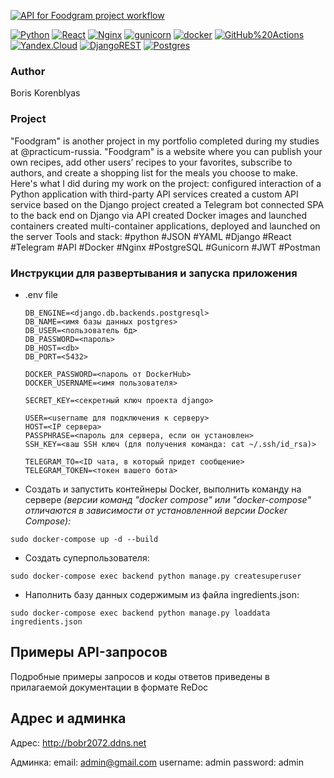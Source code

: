 [![API for Foodgram project workflow](https://github.com/bobr2072/foodgram-project-react/actions/workflows/foodgram_workflow.yml/badge.svg?branch=master)](https://github.com/bobr2072/foodgram-project-react/actions/workflows/foodgram_workflow.yml)

[![Python](https://img.shields.io/badge/-Python-464646?style=flat-square&logo=Python)](https://www.python.org/)
[![React](https://img.shields.io/badge/-ReactJs-61DAFB?logo=react&logoColor=white&style=for-the-badge)](https://react.dev/)
[![Nginx](https://img.shields.io/badge/-NGINX-464646?style=flat-square&logo=NGINX)](https://nginx.org/ru/)
[![gunicorn](https://img.shields.io/badge/-gunicorn-464646?style=flat-square&logo=gunicorn)](https://gunicorn.org/)
[![docker](https://img.shields.io/badge/-Docker-464646?style=flat-square&logo=docker)](https://www.docker.com/)
[![GitHub%20Actions](https://img.shields.io/badge/-GitHub%20Actions-464646?style=flat-square&logo=GitHub%20actions)](https://github.com/features/actions)
[![Yandex.Cloud](https://img.shields.io/badge/-Yandex.Cloud-464646?style=flat-square&logo=Yandex.Cloud)](https://cloud.yandex.ru/)
[![DjangoREST](https://img.shields.io/badge/DJANGO-REST-ff1709?style=for-the-badge&logo=django&logoColor=white&color=ff1709&labelColor=gray)](https://www.django-rest-framework.org/)
[![Postgres](https://img.shields.io/badge/postgres-%23316192.svg?style=for-the-badge&logo=postgresql&logoColor=white)](https://www.postgresql.org/)

### Author

Boris Korenblyas

### Project

"Foodgram" is another project in my portfolio completed during my studies at @practicum-russia.
"Foodgram" is a website where you can publish your own recipes, add other users’ recipes to your favorites, subscribe to authors, and create a shopping list for the meals you choose to make.
Here's what I did during my work on the project:
configured interaction of a Python application with third-party API services
created a custom API service based on the Django project
created a Telegram bot
connected SPA to the back end on Django via API
created Docker images and launched containers
created multi-container applications, deployed and launched on the server
Tools and stack: #python #JSON #YAML #Django #React #Telegram #API #Docker #Nginx #PostgreSQL #Gunicorn #JWT #Postman

### Инструкции для развертывания и запуска приложения
 - .env file
    ```
    DB_ENGINE=<django.db.backends.postgresql>
    DB_NAME=<имя базы данных postgres>
    DB_USER=<пользователь бд>
    DB_PASSWORD=<пароль>
    DB_HOST=<db>
    DB_PORT=<5432>
    
    DOCKER_PASSWORD=<пароль от DockerHub>
    DOCKER_USERNAME=<имя пользователя>
    
    SECRET_KEY=<секретный ключ проекта django>

    USER=<username для подключения к серверу>
    HOST=<IP сервера>
    PASSPHRASE=<пароль для сервера, если он установлен>
    SSH_KEY=<ваш SSH ключ (для получения команда: cat ~/.ssh/id_rsa)>

    TELEGRAM_TO=<ID чата, в который придет сообщение>
    TELEGRAM_TOKEN=<токен вашего бота>
    ```

- Создать и запустить контейнеры Docker, выполнить команду на сервере
*(версии команд "docker compose" или "docker-compose" отличаются в зависимости от установленной версии Docker Compose):*
```
sudo docker-compose up -d --build
```

- Создать суперпользователя:
```
sudo docker-compose exec backend python manage.py createsuperuser
```

- Наполнить базу данных содержимым из файла ingredients.json:
```
sudo docker-compose exec backend python manage.py loaddata ingredients.json
```

## Примеры API-запросов
Подробные примеры запросов и коды ответов приведены в прилагаемой документации в формате ReDoc 

## Адрес и админка
Адрес: http://bobr2072.ddns.net

Админка: 
email: admin@gmail.com
username: admin
password: admin

[def]: https://react.dev
